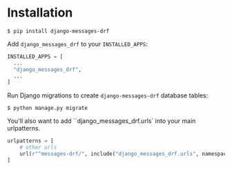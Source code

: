 # Installation

```shell
$ pip install django-messages-drf
```

Add `django_messages_drf` to your `INSTALLED_APPS`:

```python
INSTALLED_APPS = [
  ...
  "django_messages_drf",
  ...
]
```

Run Django migrations to create `django-messages-drf` database tables:

```shell
$ python manage.py migrate
```

You'll also want to add ``django_messages_drf.urls` into your main urlpatterns.

```python
urlpatterns = [
    # other urls
    url(r"^messages-drf/", include("django_messages_drf.urls", namespace="django_messages_drf")),
]
```
